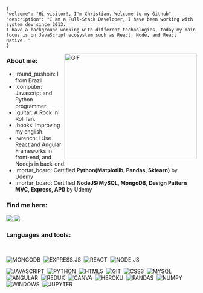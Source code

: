 ~~~~
{
"welcome": "Hi visitor!, I'm Christian. Welcome to my Github"
"description": "I am a Full-Stack Developer, I have been working with system dev since 2013.
I have a background working with different technologies, today my main focus is on JavaScript ecosystem such as React, Node, and React Native. "
}
~~~~
<img align="right" alt="GIF" src="https://dotnettrickscloud.blob.core.windows.net/uploads/CourseImages/becomeamernstackdeveloper-mobile.png" width="350" height="280" />

### About me:
  
  <ul>
    <li> :round_pushpin: I from Brazil.</li>
    <li> :computer: Javascript and Python programmer.</li>
    <li> :guitar: A Rock 'n' Roll fan.</li>
    <li> :books: Improving my english.</li>
    <li> :wrench: I Use React and Angular Frameworks in front-end, and Nodejs in back-end.</li>
    <li> :mortar_board: Certified <b>Python(Matplotlib, Pandas, Sklearn)</b> by Udemy</li>
    <li> :mortar_board: Certified <b>NodeJS(MySQL, MongoDB, Design Pattern MVC, Express, API)</b> by Udemy</li>
  </ul>

### Find me here:

  <a href="https://www.linkedin.com/in/jos%C3%A9-lucas-freitas-8ba524150/" alt="Linkedin">
    <img src="https://img.shields.io/badge/LinkedIn-0077B5?style=for-the-badge&logo=linkedin&logoColor=white" />
  </a>
  
  <a href="https://www.instagram.com/jlucasgf/?hl=pt-br" alt="Instagram">
    <img src="https://img.shields.io/badge/Instagram-E4405F?style=for-the-badge&logo=instagram&logoColor=white"/>
  </a>

</br>

### Languages and tools:

</br>


![MONGODB](https://img.shields.io/badge/MongoDB-%234ea94b.svg?&style=for-the-badge&logo=mongodb&logoColor=white)&nbsp;
![EXPRESS.JS](https://img.shields.io/badge/express.js%20-%23404d59.svg?&style=for-the-badge)&nbsp;
![REACT](https://img.shields.io/badge/react%20-%2320232a.svg?&style=for-the-badge&logo=react&logoColor=%2361DAFB)&nbsp;
![NODE.JS](https://img.shields.io/badge/Node.js-43853D?style=for-the-badge&logo=node.js&logoColor=white)&nbsp;

![JAVASCRIPT](https://img.shields.io/badge/JavaScript-F7DF1E?style=for-the-badge&logo=javascript&logoColor=black)&nbsp;
![PYTHON](https://img.shields.io/badge/Python-3776AB?style=for-the-badge&logo=python&logoColor=white)&nbsp;
![HTML5](https://img.shields.io/badge/HTML5-E34F26?style=for-the-badge&logo=html5&logoColor=white)&nbsp;
![GIT](https://img.shields.io/badge/Git-F05032?style=for-the-badge&logo=git&logoColor=white)&nbsp;
![CSS3](https://img.shields.io/badge/CSS3-1572B6?style=for-the-badge&logo=css3&logoColor=white)&nbsp;
![MYSQL](https://img.shields.io/badge/MySQL-316192?style=for-the-badge&logo=mysql&logoColor=white)&nbsp;
![ANGULAR](https://img.shields.io/badge/Angular-DD0031?style=for-the-badge&logo=angular&logoColor=white)&nbsp;
![REDUX](https://img.shields.io/badge/redux%20-%23593d88.svg?&style=for-the-badge&logo=redux&logoColor=white)&nbsp;
![CANVA](https://img.shields.io/badge/Canva%20-%2300C4CC.svg?&style=for-the-badge&logo=Canva&logoColor=white)&nbsp;
![HEROKU](https://img.shields.io/badge/heroku%20-%23430098.svg?&style=for-the-badge&logo=heroku&logoColor=white)&nbsp;
![PANDAS](https://img.shields.io/badge/pandas%20-%23150458.svg?&style=for-the-badge&logo=pandas&logoColor=white)&nbsp;
![NUMPY](https://img.shields.io/badge/numpy%20-%23013243.svg?&style=for-the-badge&logo=numpy&logoColor=white)&nbsp;
![WINDOWS](https://img.shields.io/badge/Windows-0078D6?style=for-the-badge&logo=windows&logoColor=white)&nbsp;
![JUPYTER](https://img.shields.io/badge/Jupyter%20-%23F37626.svg?&style=for-the-badge&logo=Jupyter&logoColor=white)&nbsp;

</br>
